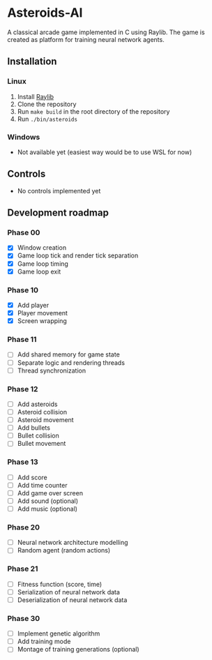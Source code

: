 # Asteroids-AI
A classical arcade game implemented in C using Raylib. The game is created as platform for training neural network agents.

## Installation
### Linux
1. Install [Raylib](https://github.com/raysan5/raylib)
2. Clone the repository
3. Run `make build` in the root directory of the repository
4. Run `./bin/asteroids`

### Windows
- Not available yet (easiest way would be to use WSL for now)

## Controls
- No controls implemented yet

## Development roadmap
### Phase 00
- [x] Window creation
- [x] Game loop tick and render tick separation
- [x] Game loop timing
- [x] Game loop exit

### Phase 10
- [x] Add player
- [x] Player movement
- [x] Screen wrapping

### Phase 11
- [ ] Add shared memory for game state
- [ ] Separate logic and rendering threads
- [ ] Thread synchronization

### Phase 12
- [ ] Add asteroids
- [ ] Asteroid collision
- [ ] Asteroid movement
- [ ] Add bullets
- [ ] Bullet collision
- [ ] Bullet movement

### Phase 13
- [ ] Add score
- [ ] Add time counter
- [ ] Add game over screen
- [ ] Add sound (optional)
- [ ] Add music (optional)

### Phase 20
- [ ] Neural network architecture modelling
- [ ] Random agent (random actions)

### Phase 21
- [ ] Fitness function (score, time)
- [ ] Serialization of neural network data
- [ ] Deserialization of neural network data

### Phase 30
- [ ] Implement genetic algorithm
- [ ] Add training mode
- [ ] Montage of training generations (optional)